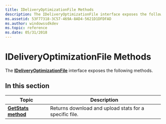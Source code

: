 ```yaml
---
title: IDeliveryOptimizationFile Methods
description: The IDeliveryOptimizationFile interface exposes the following methods.
ms.assetid: 53F77318-3C57-469A-8AD4-5621D1DFDFAD
ms.author: windowssdkdev
ms.topic: reference
ms.date: 05/31/2018
---
```


# IDeliveryOptimizationFile Methods

The [**IDeliveryOptimizationFile**](ideliveryoptimizationfile.md) interface exposes the following methods.

## In this section



| Topic                                                                    | Description                                                       |
|--------------------------------------------------------------------------|-------------------------------------------------------------------|
| [**GetStats method**](ideliveryoptimizationfile-getstats.md)<br/> | Returns download and upload stats for a specific file.<br/> |



 

 

 





